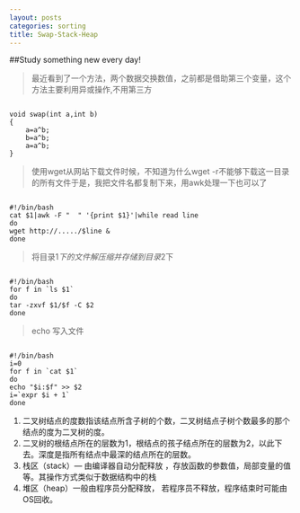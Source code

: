 ```yaml
--- 
layout: posts
categories: sorting
title: Swap-Stack-Heap
---
```

##Study something new every day!
> 最近看到了一个方法，两个数据交换数值，之前都是借助第三个变量，这个方法主要利用异或操作,不用第三方
<pre><code>
void swap(int a,int b)
{
    a=a^b;  
    b=a^b;  
    a=a^b;  
}
</code></pre>
> 使用wget从网站下载文件时候，不知道为什么wget -r不能够下载这一目录的所有文件于是，我把文件名都复制下来，用awk处理一下也可以了
<pre><code>
#!/bin/bash
cat $1|awk -F "  " '{print $1}'|while read line
do
wget http://...../$line &
done
</code></pre>
>将目录$1下的文件解压缩并存储到目录$2下
<pre><code>
#!/bin/bash
for f in `ls $1`
do
tar -zxvf $1/$f -C $2
done
</code></pre>
>echo 写入文件
<pre><code>
#!/bin/bash
i=0
for f in `cat $1`
do
echo "$i:$f" >> $2
i=`expr $i + 1`
done
</code></pre>
<ol>
<li>
二叉树结点的度数指该结点所含子树的个数，二叉树结点子树个数最多的那个结点的度为二叉树的度。
</li>
<li>
二叉树的根结点所在的层数为1，根结点的孩子结点所在的层数为2，以此下去。深度是指所有结点中最深的结点所在的层数。
</li>
<li>
栈区（stack）— 由编译器自动分配释放 ，存放函数的参数值，局部变量的值等。其操作方式类似于数据结构中的栈
</li>
<li>
堆区（heap）一般由程序员分配释放， 若程序员不释放，程序结束时可能由OS回收。
</li>
</ol>
